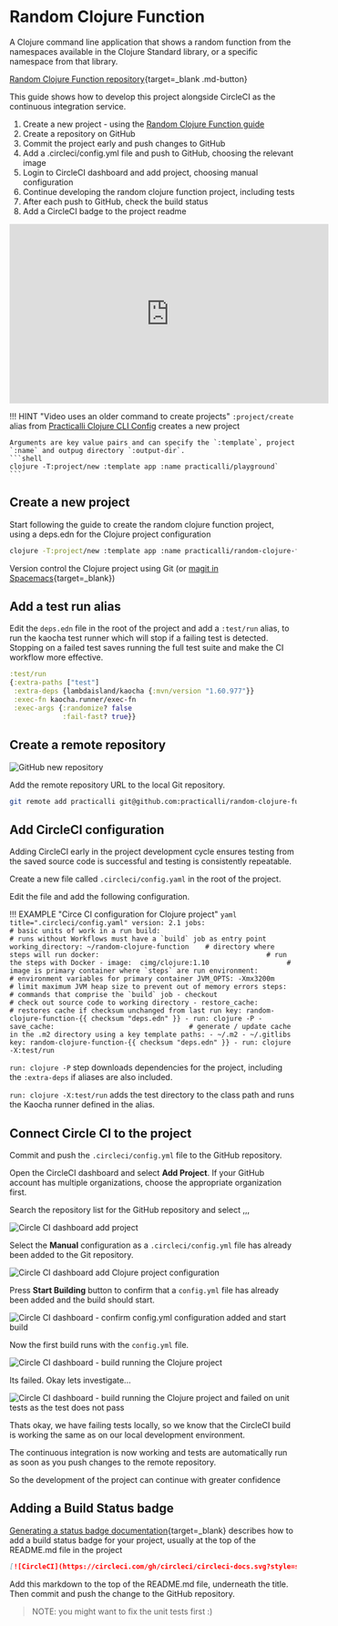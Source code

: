 # Random Clojure Function

A Clojure command line application that shows a random function from the namespaces available in the Clojure Standard library, or a specific namespace from that library.

[Random Clojure Function repository](https://github.com/practicalli/random-clojure-function){target=_blank .md-button}

This guide shows how to develop this project alongside CircleCI as the continuous integration service.

1. Create a new project - using the [Random Clojure Function guide](/simple-projects/random-clojure-function.md)
2. Create a repository on GitHub
3. Commit the project early and push changes to GitHub
4. Add a .circleci/config.yml file and push to GitHub, choosing the relevant image
5. Login to CircleCI dashboard and add project, choosing manual configuration
6. Continue developing the random clojure function project, including tests
7. After each push to GitHub, check the build status
8. Add a CircleCI badge to the project readme

<p style="text-align:center">
<iframe width="560" height="315" src="https://www.youtube.com/embed/sXZKrD4cAFk" title="YouTube video player" frameborder="0" allow="accelerometer; autoplay; clipboard-write; encrypted-media; gyroscope; picture-in-picture" allowfullscreen></iframe>
</p>

!!! HINT "Video uses an older command to create projects"
    `:project/create` alias from [Practicalli Clojure CLI Config](/clojure/clojure-cli/practicalli-config/) creates a new project

    Arguments are key value pairs and can specify the `:template`, project `:name` and outpug directory `:output-dir`.
    ```shell
    clojure -T:project/new :template app :name practicalli/playground`
    ```

## Create a new project

Start following the guide to create the random clojure function project, using a deps.edn for the Clojure project configuration

```bash
clojure -T:project/new :template app :name practicalli/random-clojure-function
```

Version control the Clojure project using Git (or [magit in Spacemacs](https://practical.li/spacemacs/source-control/){target=_blank})


## Add a test run alias

Edit the `deps.edn` file in the root of the project and add a `:test/run` alias, to run the kaocha test runner which will stop if a failing test is detected.  Stopping on a failed test saves running the full test suite and make the CI workflow more effective.

```clojure title="Project deps.edn"
:test/run
{:extra-paths ["test"]
 :extra-deps {lambdaisland/kaocha {:mvn/version "1.60.977"}}
 :exec-fn kaocha.runner/exec-fn
 :exec-args {:randomize? false
             :fail-fast? true}}
```

## Create a remote repository

![GitHub new repository](/images/github-repository-create-new.png)

Add the remote repository URL to the local Git repository.

```bash
git remote add practicalli git@github.com:practicalli/random-clojure-function.git
```


## Add CircleCI configuration

Adding CircleCI early in the project development cycle ensures testing from the saved source code is successful and testing is consistently repeatable.

Create a new file called `.circleci/config.yaml` in the root of the project.

Edit the file and add the following configuration.

!!! EXAMPLE "Circe CI configuration for Clojure project"
    ```yaml title=".circleci/config.yaml"
    version: 2.1
    jobs:                                               # basic units of work in a run
      build:                                            # runs without Workflows must have a `build` job as entry point
        working_directory: ~/random-clojure-function    # directory where steps will run
        docker:                                         # run the steps with Docker
          - image:  cimg/clojure:1.10                   # image is primary container where `steps` are run
        environment:                                    # environment variables for primary container
          JVM_OPTS: -Xmx3200m                           # limit maximum JVM heap size to prevent out of memory errors
        steps:                                          # commands that comprise the `build` job
          - checkout                                    # check out source code to working directory
          - restore_cache:                              # restores cache if checksum unchanged from last run
              key: random-clojure-function-{{ checksum "deps.edn" }}
          - run: clojure -P
          - save_cache:                                 # generate / update cache in the .m2 directory using a key template
              paths:
                - ~/.m2
                - ~/.gitlibs
              key: random-clojure-function-{{ checksum "deps.edn" }}
          - run: clojure -X:test/run
    ```

`run: clojure -P` step downloads dependencies for the project, including the `:extra-deps` if aliases are also included.

`run: clojure -X:test/run` adds the test directory to the class path and runs the Kaocha runner defined in the alias.


## Connect Circle CI to the project

Commit and push the `.circleci/config.yml` file to the GitHub repository.

Open the CircleCI dashboard and select **Add Project**.  If your GitHub account has multiple organizations, choose the appropriate organization first.

Search the repository list for the GitHub repository and select ,,,

![Circle CI dashboard add project](/images/circle-ci-dashboard-projecs-random-clojure-function-setup.png)

Select the **Manual** configuration as a `.circleci/config.yml` file has already been added to the Git repository.


![Circle CI dashboard add Clojure project configuration](/images/circle-ci-dashboard-projects-random-clojure-function-configuration.png)

Press **Start Building** button to confirm that a `config.yml` file has already been added and the build should start.


![Circle CI dashboard - confirm config.yml configuration added and start build](/images/circle-ci-dashboard-projects-random-clojure-function-config-yml-added.png)

Now the first build runs with the `config.yml` file.


![Circle CI dashboard - build running the Clojure project](/images/circle-ci-dashboard-pipelines-random-clojure-function-running.png)

Its failed.  Okay lets investigate...


![Circle CI dashboard - build running the Clojure project and failed on unit tests as the test does not pass](/images/circle-ci-dashboard-pipelines-random-clojure-function-build-failed-test-runner.png)


Thats okay, we have failing tests locally, so we know that the CircleCI build is working the same as on our local development environment.

The continuous integration is now working and tests are automatically run as soon as you push changes to the remote repository.

So the development of the project can continue with greater confidence


## Adding a Build Status badge

[Generating a status badge documentation](https://circleci.com/docs/2.0/status-badges/#generating-a-status-badge){target=_blank} describes how to add a build status badge for your project, usually at the top of the README.md file in the project

```markdown
[![CircleCI](https://circleci.com/gh/circleci/circleci-docs.svg?style=svg)](https://circleci.com/gh/practicalli/random-clojure-function)
```

Add this markdown to the top of the README.md file, underneath the title.  Then commit and push the change to the GitHub repository.

> NOTE: you might want to fix the unit tests first :)
